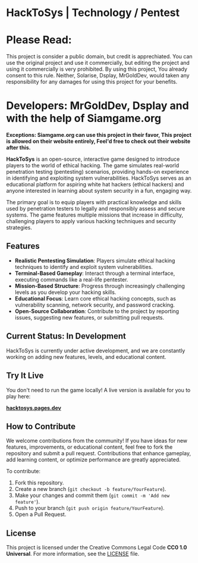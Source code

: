 # HackToSys | Technology  / Pentest
# Please Read:
This project is consider a public domain, but credit is apprechiated. You can use the original project and use it commercially, but editing the project and using it commercially is very prohibited.
By using this project, You already consent to this rule. Neither, Solarise, Dsplay, MrGoldDev, would taken any responsibility for any damages for  using this project for your benefits.

# Developers: **MrGoldDev**, **Dsplay** and with the help of Siamgame.org

**Exceptions: Siamgame.org can use this project in their favor, This project is allowed on their website entirely, Feel'd free to check out their website after this.**

**HackToSys** is an open-source, interactive game designed to introduce players to the world of ethical hacking. The game simulates real-world penetration testing (pentesting) scenarios, providing hands-on experience in identifying and exploiting system vulnerabilities. HackToSys serves as an educational platform for aspiring white hat hackers (ethical hackers) and anyone interested in learning about system security in a fun, engaging way.

The primary goal is to equip players with practical knowledge and skills used by penetration testers to legally and responsibly assess and secure systems. The game features multiple missions that increase in difficulty, challenging players to apply various hacking techniques and security strategies.

## Features

- **Realistic Pentesting Simulation**: Players simulate ethical hacking techniques to identify and exploit system vulnerabilities.
- **Terminal-Based Gameplay**: Interact through a terminal interface, executing commands like a real-life pentester.
- **Mission-Based Structure**: Progress through increasingly challenging levels as you develop your hacking skills.
- **Educational Focus**: Learn core ethical hacking concepts, such as vulnerability scanning, network security, and password cracking.
- **Open-Source Collaboration**: Contribute to the project by reporting issues, suggesting new features, or submitting pull requests.

## Current Status: In Development

HackToSys is currently under active development, and we are constantly working on adding new features, levels, and educational content.

## Try It Live

You don't need to run the game locally! A live version is available for you to play here:

[**hacktosys.pages.dev**](https://hacktosys.pages.dev)

## How to Contribute

We welcome contributions from the community! If you have ideas for new features, improvements, or educational content, feel free to fork the repository and submit a pull request. Contributions that enhance gameplay, add learning content, or optimize performance are greatly appreciated.

To contribute:
1. Fork this repository.
2. Create a new branch (`git checkout -b feature/YourFeature`).
3. Make your changes and commit them (`git commit -m 'Add new feature'`).
4. Push to your branch (`git push origin feature/YourFeature`).
5. Open a Pull Request.

## License

This project is licensed under the Creative Commons Legal Code **CC0 1.0 Universal**. For more information, see the [LICENSE](LICENSE) file.

